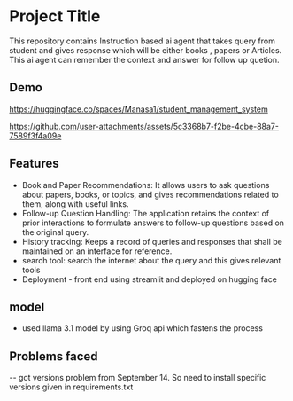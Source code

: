 
# Project Title

This repository contains Instruction based ai agent that takes query from student and gives response which will be either books , papers or Articles. This ai agent can remember the context and answer for follow up quetion. 


## Demo

https://huggingface.co/spaces/Manasa1/student_management_system

https://github.com/user-attachments/assets/5c3368b7-f2be-4cbe-88a7-7589f3f4a09e




## Features

- Book and Paper Recommendations: It allows users to ask questions about papers, books, or topics, and gives recommendations related to them, along with useful links.
- Follow-up Question Handling: The application retains the context of prior interactions to formulate answers to follow-up questions based on the original query.
- History tracking: Keeps a record of queries and responses that shall be maintained on an interface for reference.
- search tool: search the internet about the query and this gives relevant tools
- Deployment - front end using streamlit and deployed on hugging face

## model
- used llama 3.1 model by using Groq api which fastens the process

## Problems faced
-- got versions problem from September 14. So need to install specific versions given in requirements.txt




